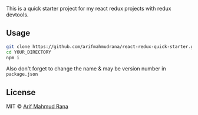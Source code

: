 This is a quick starter project for my react redux projects with redux devtools.

## Usage
```bash
git clone https://github.com/arifmahmudrana/react-redux-quick-starter.git YOUR_DIRECTORY
cd YOUR_DIRECTORY
npm i
``` 
Also don't forget to change the name & may be version number in `package.json`

## License

MIT © [Arif Mahmud Rana](https://twitter.com/arifmahmudrana)